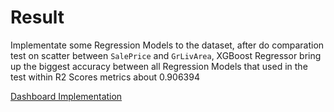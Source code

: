 # Result
Implementate some Regression Models to the dataset, after do comparation test on scatter between `SalePrice` and `GrLivArea`, XGBoost Regressor bring up the biggest accuracy between all Regression Models that used in the test within R2 Scores metrics about 0.906394 

[Dashboard Implementation](https://lookerstudio.google.com/reporting/cabee44b-8721-431d-b3b0-c692ff55cc92)
